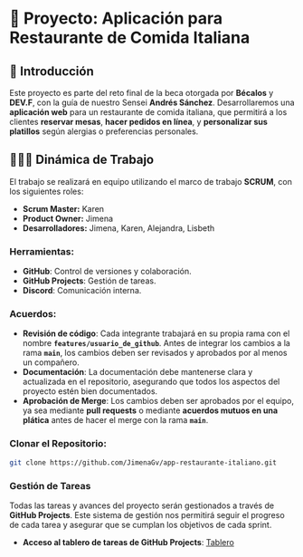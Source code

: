 # 🍝 Proyecto: Aplicación para Restaurante de Comida Italiana

## 📌 Introducción

Este proyecto es parte del reto final de la beca otorgada por **Bécalos** y **DEV.F**, con la guía de nuestro Sensei **Andrés Sánchez**. Desarrollaremos una **aplicación web** para un restaurante de comida italiana, que permitirá a los clientes **reservar mesas**, **hacer pedidos en línea**, y **personalizar sus platillos** según alergias o preferencias personales.

## 🧑‍🤝‍🧑 Dinámica de Trabajo

El trabajo se realizará en equipo utilizando el marco de trabajo **SCRUM**, con los siguientes roles:

- **Scrum Master:** Karen
- **Product Owner:** Jimena
- **Desarrolladores:** Jimena, Karen, Alejandra, Lisbeth

### Herramientas:
- **GitHub**: Control de versiones y colaboración.
- **GitHub Projects**: Gestión de tareas.
- **Discord**: Comunicación interna.

### Acuerdos:
- **Revisión de código**: Cada integrante trabajará en su propia rama con el nombre **`features/usuario_de_github`**. Antes de integrar los cambios a la rama **`main`**, los cambios deben ser revisados y aprobados por al menos un compañero.
- **Documentación**: La documentación debe mantenerse clara y actualizada en el repositorio, asegurando que todos los aspectos del proyecto estén bien documentados.
- **Aprobación de Merge**: Los cambios deben ser aprobados por el equipo, ya sea mediante **pull requests** o mediante **acuerdos mutuos en una plática** antes de hacer el merge con la rama **`main`**.


### Clonar el Repositorio:
```bash
git clone https://github.com/JimenaGv/app-restaurante-italiano.git
```

### Gestión de Tareas

Todas las tareas y avances del proyecto serán gestionados a través de **GitHub Projects**. Este sistema de gestión nos permitirá seguir el progreso de cada tarea y asegurar que se cumplan los objetivos de cada sprint.

- **Acceso al tablero de tareas de GitHub Projects**: [Tablero](https://github.com/JimenaGv/app-restaurante-italiano/projects?query=is%3Aopen)

